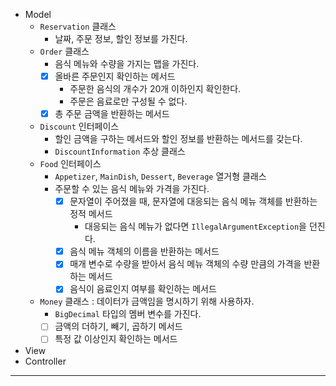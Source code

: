 - Model
  - `Reservation` 클래스
    - 날짜, 주문 정보, 할인 정보를 가진다.
  - `Order` 클래스
    - 음식 메뉴와 수량을 가지는 맵을 가진다.
    - [x] 올바른 주문인지 확인하는 메서드
      - 주문한 음식의 개수가 20개 이하인지 확인한다.
      - 주문은 음료로만 구성될 수 없다.
    - [x] 총 주문 금액을 반환하는 메서드
  - `Discount` 인터페이스
    - 할인 금액을 구하는 메서드와 할인 정보를 반환하는 메서드를 갖는다.
    - `DiscountInformation` 추상 클래스
  - `Food` 인터페이스
    - `Appetizer`, `MainDish`, `Dessert`, `Beverage` 열거형 클래스
    - 주문할 수 있는 음식 메뉴와 가격을 가진다.
      - [x] 문자열이 주어졌을 때, 문자열에 대응되는 음식 메뉴 객체를 반환하는 정적 메서드
        - 대응되는 음식 메뉴가 없다면 `IllegalArgumentException`을 던진다.
      - [x] 음식 메뉴 객체의 이름을 반환하는 메서드
      - [x] 매개 변수로 수량을 받아서 음식 메뉴 객체의 수량 만큼의 가격을 반환하는 메서드
      - [x] 음식이 음료인지 여부를 확인하는 메서드
  - `Money` 클래스 : 데이터가 금액임을 명시하기 위해 사용하자.
    - `BigDecimal` 타입의 멤버 변수를 가진다.
    - [ ] 금액의 더하기, 빼기, 곱하기 메서드
    - [ ] 특정 값 이상인지 확인하는 메서드
- View
- Controller

---